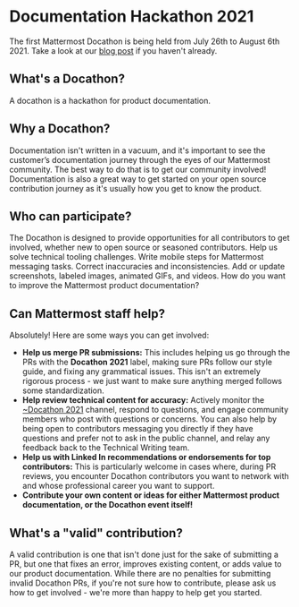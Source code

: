 # Documentation Hackathon 2021

The first Mattermost Docathon is being held from July 26th to August 6th 2021. Take a look at our [blog post](https://mattermost.com/blog/docathon-2021/) if you haven't already.

## What's a Docathon?

A docathon is a hackathon for product documentation. 

## Why a Docathon? 

Documentation isn't written in a vacuum, and it's important to see the customer’s documentation journey through the eyes of our Mattermost community. The best way to do that is to get our community involved! Documentation is also a great way to get started on your open source contribution journey as it's usually how you get to know the product.

## Who can participate?

The Docathon is designed to provide opportunities for all contributors to get involved, whether new to open source or seasoned contributors. Help us solve technical tooling challenges. Write mobile steps for Mattermost messaging tasks. Correct inaccuracies and inconsistencies. Add or update screenshots, labeled images, animated GIFs, and videos. How do you want to improve the Mattermost product documentation? 

## Can Mattermost staff help?

Absolutely! Here are some ways you can get involved:

* **Help us merge PR submissions:** This includes helping us go through the PRs with the **Docathon 2021** label, making sure PRs follow our style guide, and fixing any grammatical issues. This isn't an extremely rigorous process - we just want to make sure anything merged follows some standardization.
* **Help review technical content for accuracy:** Actively monitor the [~Docathon 2021](https://community-daily.mattermost.com/core/channels/docathon2021) channel, respond to questions, and engage community members who post with questions or concerns. You can also help by being open to contributors messaging you directly if they have questions and prefer not to ask in the public channel, and relay any feedback back to the Technical Writing team.
* **Help us with Linked In recommendations or endorsements for top contributors:** This is particularly welcome in cases where, during PR reviews, you encounter Docathon contributors you want to network with and whose professional career you want to support.
* **Contribute your own content or ideas for either Mattermost product documentation, or the Docathon event itself!**

## What's a "valid" contribution?

A valid contribution is one that isn't done just for the sake of submitting a PR, but one that fixes an error, improves existing content, or adds value to our product documentation. While there are no penalties for submitting invalid Docathon PRs, if you're not sure how to contribute, please ask us how to get involved - we're more than happy to help get you started.
